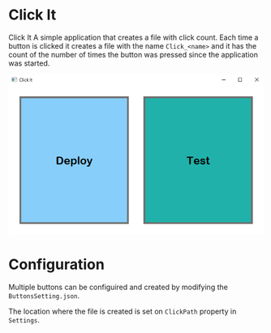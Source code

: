 # Click It
Click It
A simple application that creates a file with click count.
Each time a button is clicked it creates a file with the name `Click_<name>`
and it has the count of the number of times the button was pressed since the application was started.

![Image of Click It](https://github.com/xavierjohn/ClickIt/raw/master/ScreenShot.PNG)

# Configuration
Multiple buttons can be configuired and created by modifying the `ButtonsSetting.json`.

The location where the file is created is set on `ClickPath` property in `Settings`.